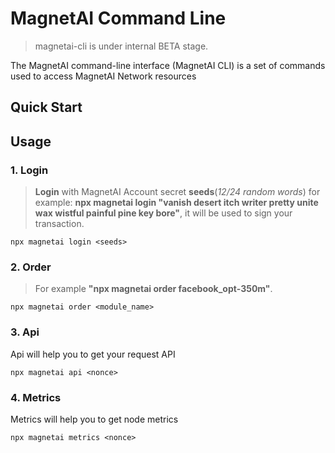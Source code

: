 # MagnetAI Command Line

> magnetai-cli is under internal BETA stage.

The MagnetAI command-line interface (MagnetAI CLI) is a set of commands used to access MagnetAI Network resources

## Quick Start

## Usage

### 1. Login

> **Login** with MagnetAI Account secret **seeds**(*12/24 random words*) for example: **npx magnetai login "vanish desert itch writer pretty unite wax wistful painful pine key bore"**, it will be used to sign your transaction.

```shell
npx magnetai login <seeds>
```

### 2. Order 
> For example **"npx magnetai order facebook_opt-350m"**.

```shell
npx magnetai order <module_name>
```

### 3. Api 

Api will help you to get your request API

```shell
npx magnetai api <nonce>
```

### 4. Metrics 

Metrics will help you to get node metrics

```shell
npx magnetai metrics <nonce>
```
